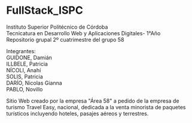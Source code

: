 # FullStack_ISPC<br>
Instituto Superior Politécnico de Córdoba <br>
Tecnicatura en Desarrollo Web y Aplicaciones Digitales- 1°Año <br>
Repositorio grupal 2º cuatrimestre del grupo 58<br>

Integrantes: <br>
GUIDONE, Damián<br>
ILLBELE, Patricia<br>
NÍCOLI, Anahí<br>
SOLIS, Patricia<br>
DARÍO, Nicolas Gianna<br>
PABLO, Novillo<br>




Sitio Web creado por la empresa "Área 58" a pedido de la empresa de turismo Travel Easy, nacional, dedicada a la venta minorista de paquetes turísticos incluyendo hoteles, pasajes aéreos y terrestres.
